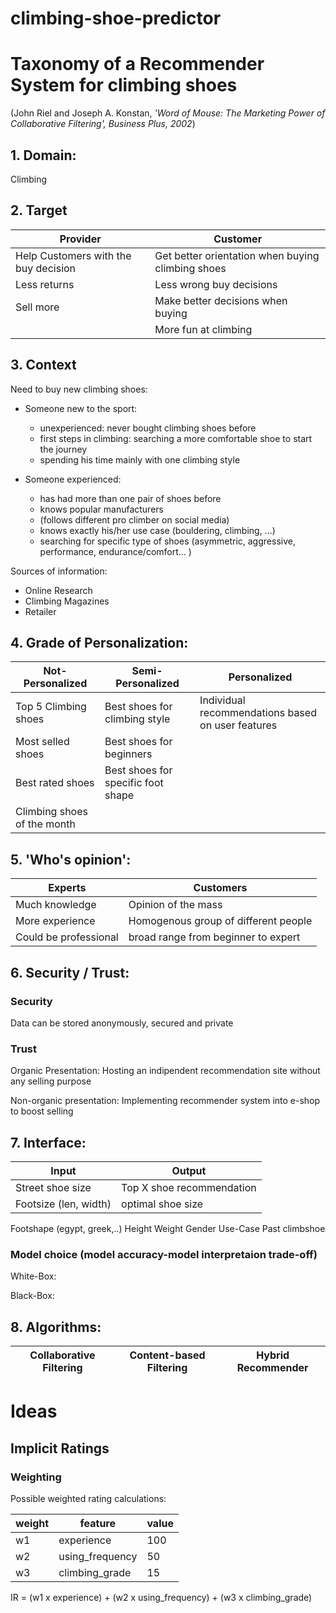 # climbing-shoe-predictor

# Taxonomy of a Recommender System for climbing shoes
(John Riel and Joseph A. Konstan, *'Word of Mouse: The Marketing Power of Collaborative Filtering', Business Plus, 2002*)


## 1. Domain:

Climbing

## 2. Target

Provider  | Customer
------------ | -------------
Help Customers with the buy decision | Get better orientation when buying climbing shoes
Less returns | Less wrong buy decisions
Sell more | Make better decisions when buying 
| |More fun at climbing

## 3. Context

Need to buy new climbing shoes:

* Someone new to the sport:
  * unexperienced: never bought climbing shoes before
  * first steps in climbing: searching a more comfortable shoe to start the journey
  * spending his time mainly with one climbing style

* Someone experienced:
  * has had more than one pair of shoes before
  * knows popular manufacturers 
  * (follows different pro climber on social media)
  * knows exactly his/her use case (bouldering, climbing, ...)
  * searching for specific type of shoes (asymmetric, aggressive, performance, endurance/comfort... ) 

Sources of information:
  * Online Research
  * Climbing Magazines
  * Retailer


## 4. Grade of Personalization:
Not-Personalized            | Semi-Personalized | Personalized
------------                | ------------- | ------------ | 
Top 5 Climbing shoes        | Best shoes for climbing style | Individual recommendations based on user features
Most selled shoes           | Best shoes for beginners
Best rated shoes            | Best shoes for specific foot shape
Climbing shoes of the month | | 


## 5. 'Who's opinion':

Experts  | Customers
------------ | -------------
Much knowledge | Opinion of the mass
More experience | Homogenous group of different people
Could be professional | broad range from beginner to expert


## 6. Security / Trust:
### Security
Data can be stored anonymously, secured and private

### Trust
Organic Presentation: Hosting an indipendent recommendation site without any selling purpose

Non-organic presentation: Implementing recommender system into e-shop to boost selling


## 7. Interface:

Input  | Output
------------ | -------------
Street shoe size | Top X shoe recommendation
Footsize (len, width) | optimal shoe size
Footshape (egypt, greek,..)
Height
Weight
Gender
Use-Case
Past climbshoe

### Model choice (model accuracy-model interpretaion trade-off)

White-Box: 

Black-Box:


## 8. Algorithms:

Collaborative Filtering  | Content-based Filtering | Hybrid Recommender
------------ | ------------- | -------------


# Ideas

## Implicit Ratings

### Weighting

Possible weighted rating calculations:

weight  | feature | value
------------ | ------------- | -------------
w1 | experience | 100
w2 | using_frequency | 50
w3 | climbing_grade | 15

IR = (w1 x experience) + (w2 x using_frequency) + (w3 x climbing_grade)


